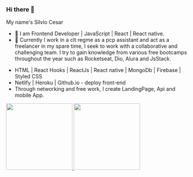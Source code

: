 ### Hi there 👋
My name's Silvio Cesar

- 🔭 I am Frontend Developer | JavaScript | React | React native. 
- 💬 Currently I work in a clt regme as a pcp assistant and act as a freelancer in my spare time, I seek to work with a collaborative and challenging team. I try to gain knowledge from various free bootcamps throughout the year such as Rocketseat, Dio, Alura and JsStack.
* HTML | React Hooks | ReactJs | React native | MongoDb | Firebase | Styled CSS
* Netlify | Heroku | Github.io - deploy front-end
* Through networking and free work, I create LandingPage, Api and mobile App.

<div>
  <a href="https://github.com/silviocesarjunior">
  <img height="180em" src="https://github-readme-stats.vercel.app/api?username=silviocesarjunior&show_icons=true&theme=dark&include_all_commits=true&count_private=true"/>
  <img height="180em" src="https://github-readme-stats.vercel.app/api/top-langs/?username=silviocesarjunior&layout=compact&langs_count=7&theme=dark"/>
</div>


